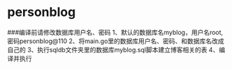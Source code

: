 # personblog
###编译前请修改数据库用户名、密码
1、默认的数据库名myblog，用户名root,密码personblog@110
2、将main.go里的数据库用户名、密码、和数据库名改成自己的
3、执行sqldb文件夹里的数据库myblog.sql脚本建立博客相关的表
4、编译并执行
